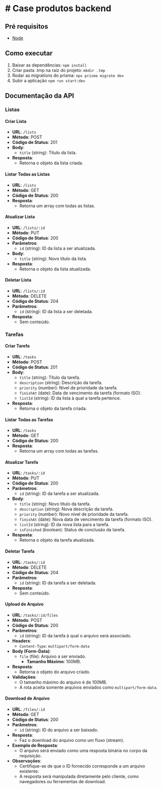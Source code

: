 # # Case produtos backend

## Pré requisitos
- [Node](https://nodejs.org/pt)

## Como executar
1. Baixar as dependências: `npm install`
2. Criar pasta .tmp na raiz do projeto: `mkdir .tmp`
3. Rodar as migrations do prisma: `npx prisma migrate dev`
4. Subir a aplicação `npm run start:dev`

## Documentação da API

### Listas

#### Criar Lista
- **URL**: `/lists`
- **Método**: POST
- **Código de Status**: 201
- **Body**:
  - `title` (string): Título da lista.
- **Resposta**:
  - Retorna o objeto da lista criada.

#### Listar Todas as Listas
- **URL**: `/lists`
- **Método**: GET
- **Código de Status**: 200
- **Resposta**:
  - Retorna um array com todas as listas.

#### Atualizar Lista
- **URL**: `/lists/:id`
- **Método**: PUT
- **Código de Status**: 200
- **Parâmetros**:
  - `id` (string): ID da lista a ser atualizada.
- **Body**:
  - `title` (string): Novo título da lista.
- **Resposta**:
  - Retorna o objeto da lista atualizada.

#### Deletar Lista
- **URL**: `/lists/:id`
- **Método**: DELETE
- **Código de Status**: 204
- **Parâmetros**:
  - `id` (string): ID da lista a ser deletada.
- **Resposta**:
  - Sem conteúdo.

### Tarefas

#### Criar Tarefa
- **URL**: `/tasks`
- **Método**: POST
- **Código de Status**: 201
- **Body**:
  - `title` (string): Título da tarefa.
  - `description` (string): Descrição da tarefa.
  - `priority` (number): Nível de prioridade da tarefa.
  - `finishAt` (date): Data de vencimento da tarefa (formato ISO).
  - `listId` (string): ID da lista à qual a tarefa pertence.
- **Resposta**:
  - Retorna o objeto da tarefa criada.

#### Listar Todas as Tarefas
- **URL**: `/tasks`
- **Método**: GET
- **Código de Status**: 200
- **Resposta**:
  - Retorna um array com todas as tarefas.

#### Atualizar Tarefa
- **URL**: `/tasks/:id`
- **Método**: PUT
- **Código de Status**: 200
- **Parâmetros**:
  - `id` (string): ID da tarefa a ser atualizada.
- **Body**:
  - `title` (string): Novo título da tarefa.
  - `description` (string): Nova descrição da tarefa.
  - `priority` (number): Novo nível de prioridade da tarefa.
  - `finishAt` (date): Nova data de vencimento da tarefa (formato ISO).
  - `listId` (string): ID da nova lista para a tarefa.
  - `isFinished` (boolean): Status de conclusão da tarefa.
- **Resposta**:
  - Retorna o objeto da tarefa atualizada.

#### Deletar Tarefa
- **URL**: `/tasks/:id`
- **Método**: DELETE
- **Código de Status**: 204
- **Parâmetros**:
  - `id` (string): ID da tarefa a ser deletada.
- **Resposta**:
  - Sem conteúdo.

#### Upload de Arquivo
- **URL**: `/tasks/:id/files`
- **Método**: POST
- **Código de Status**: 200
- **Parâmetros**:
  - `id` (string): ID da tarefa à qual o arquivo será associado.
- **Headers**:
  - `Content-Type`: `multipart/form-data`
- **Body (Form-Data)**:
  - `file` (file): Arquivo a ser enviado.
    - **Tamanho Máximo**: 100MB.
- **Resposta**:
  - Retorna o objeto do arquivo criado.
- **Validações**:
  - O tamanho máximo do arquivo é de 100MB.
  - A rota aceita somente arquivos enviados como `multipart/form-data`.

#### Download de Arquivo
- **URL**: `/files/:id`
- **Método**: GET
- **Código de Status**: 200
- **Parâmetros**:
  - `id` (string): ID do arquivo a ser baixado.
- **Resposta**:
  - Faz o download do arquivo como um fluxo (stream).
- **Exemplo de Resposta**:
  - O arquivo será enviado como uma resposta binária no corpo da requisição.
- **Observações**:
  - Certifique-se de que o ID fornecido corresponde a um arquivo existente.
  - A resposta será manipulada diretamente pelo cliente, como navegadores ou ferramentas de download.
